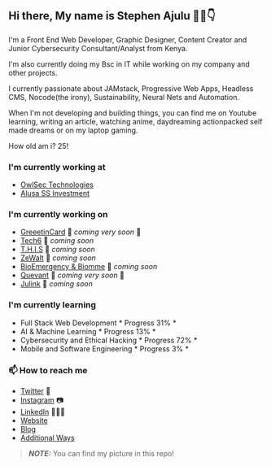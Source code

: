 ## Hi there, My name is Stephen Ajulu 👋🤓👇

I'm a Front End Web Developer, Graphic Designer, Content Creator and Junior Cybersecurity Consultant/Analyst from Kenya.

I'm also currently doing my Bsc in IT while working on my company and other projects.

I currently passionate about JAMstack, Progressive Web Apps, Headless CMS, Nocode(the irony), Sustainability, Neural Nets and Automation.

When I'm not developing and building things, you can find me on Youtube learning, writing an article, watching anime, daydreaming actionpacked self made dreams or on my laptop gaming.

How old am i? 25!

### I'm currently working at
- [OwlSec Technologies](https://owlsectechnologies.co.ke)
- [Alusa SS Investment](#)

### I'm currently working on
- [GreeetinCard](https://greeetincard.crd.co) 🚀 *coming very soon* 🚀
- [Tech6](#)   🚀 *coming soon*
- [T.H.I.S](#)   🚀 *coming soon*
- [ZeWalt](#)   🚀 *coming soon*
- [BioEmergency & Biomme](#)   🚀 *coming soon*
- [Quevant](#) 🚀 *coming very soon* 🚀
- [Julink](#)   🚀 *coming soon*

### I'm currently learning
- Full Stack Web Development  * Progress 31% *
- AI & Machine Learning  * Progress 13% *
- Cybersecurity and Ethical Hacking  * Progress 72% *
- Mobile and Software Engineering  * Progress 3% *

### 📫 How to reach me
- [Twitter](https://twitter.com/stephenajulu) 🐤
- [Instagram](https://instagram.com/stephenajulu) 📷
- [LinkedIn](https://linkedin.com/in/stephenajulu) 💼👨‍💻
- [Website](https://stephenajulu.com)
- [Blog](https://ajulusthoughts.wordpress.com)
- [Additional Ways](https://stephenajulu.com/links)

> **_NOTE:_**  You can find my picture in this repo!
